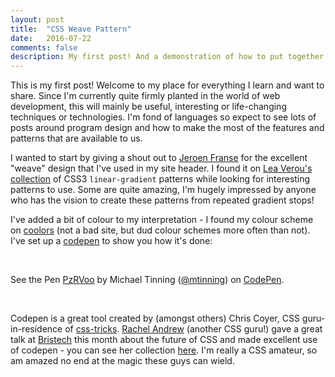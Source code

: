 ```yaml
---
layout: post
title:  "CSS Weave Pattern"
date:   2016-07-22
comments: false
description: My first post! And a demonstration of how to put together the weave pattern in my blog header and footer.
---
```

This is my first post! Welcome to my place for everything I learn and want to share. Since I'm currently quite firmly planted in the world of web development, this will mainly be useful, interesting or life-changing techniques or technologies. I'm fond of languages so expect to see lots of posts around program design and how to make the most of the features and patterns that are available to us.

I wanted to start by giving a shout out to [Jeroen Franse](https://twitter.com/jroenf) for the excellent "weave" design that I've used in my site header. I found it on [Lea Verou's collection](http://lea.verou.me/css3patterns/#) of CSS3 `linear-gradient` patterns while looking for interesting patterns to use. Some are quite amazing, I'm hugely impressed by anyone who has the vision to create these patterns from repeated gradient stops!

I've added a bit of colour to my interpretation - I found my colour scheme on [coolors](https://coolors.co/ff7059-ffa68a-ffffff-c1ffdd-00b184) (not a bad site, but dud colour schemes more often than not). I've set up a [codepen](http://codepen.io) to show you how it's done:

<br/>

<p data-height="265" data-theme-id="0" data-slug-hash="PzRVoo" data-default-tab="css,result" data-user="mtinning" data-embed-version="2" class="codepen">See the Pen <a href="http://codepen.io/mtinning/pen/PzRVoo/">PzRVoo</a> by Michael Tinning (<a href="http://codepen.io/mtinning">@mtinning</a>) on <a href="http://codepen.io">CodePen</a>.</p>
<script async src="//assets.codepen.io/assets/embed/ei.js">
</script>

<br/>

Codepen is a great tool created by (amongst others) Chris Coyer, CSS guru-in-residence of [css-tricks](https://css-tricks.com/). [Rachel Andrew](https://twitter.com/rachelandrew) (another CSS guru!) gave a great talk at [Bristech](http://bris.tech) this month about the future of CSS and made excellent use of codepen - you can see her collection [here](http://codepen.io/collection/nmZWMK/). I'm really a CSS amateur, so am amazed no end at the magic these guys can wield.
